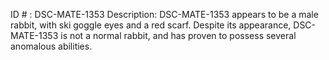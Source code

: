 ID # : DSC-MATE-1353
Description: DSC-MATE-1353 appears to be a male rabbit, with ski goggle eyes and a red scarf. Despite its appearance, DSC-MATE-1353 is not a normal rabbit, and has proven to possess several anomalous abilities.